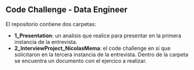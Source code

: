 ## Code Challenge - Data Engineer
El repositorio contiene dos carpetas:
- **1_Presentation**: un analisis que realice para presentar en la primera instancia de la entrevista.
- **2_InterviewProject_NicolasMema**: el code challenge en si que solicitaron en la tercera instancia de la entrevista. Dentro de la carpeta se encuentra un documento con el ejercico a realizar.
